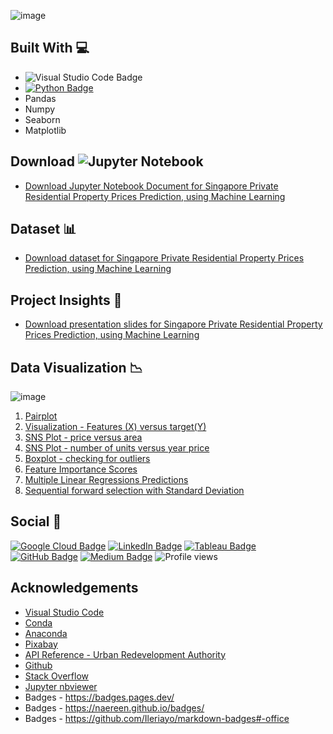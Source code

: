 ![image](https://user-images.githubusercontent.com/96287600/166966599-2688e0f0-7ee7-4b02-80f8-9fb4f67de97f.png)

## Built With 💻

- ![Visual Studio Code Badge](https://img.shields.io/badge/Visual%20Studio%20Code-007ACC?logo=visualstudiocode&logoColor=fff&style=flat)
- [![Python Badge](https://img.shields.io/badge/Python-3776AB?logo=python&logoColor=fff&style=flat)](https://www.python.org/)
- Pandas
- Numpy
- Seaborn
- Matplotlib

## Download ![Jupyter Notebook](https://img.shields.io/badge/jupyter-%23FA0F00.svg?style=for-the-badge&logo=jupyter&logoColor=white)

- [Download Jupyter Notebook Document for Singapore Private Residential Property Prices Prediction, using Machine Learning](https://nbviewer.org/github/abdrauf26/ml_repo/blob/main/How%20to%20predict%20Singapore%20Private%20Residential%20Property%20Prices%2C%20%20using%20Machine%20Learning.ipynb)

## Dataset 📊

- [Download dataset for Singapore Private Residential Property Prices Prediction, using Machine Learning](https://drive.google.com/file/d/1Y0Z7Q3m4wbVzXQnlx_PUB1lU2hFKrUWG/view?usp=sharing)

## Project Insights 📖
- [Download presentation slides for Singapore Private Residential Property Prices Prediction, using Machine Learning](https://docs.google.com/presentation/d/1ET4QuU3rw1H6sIlrdNJsKYY_wXfHHIdZ/edit?usp=sharing&ouid=103017552373274414032&rtpof=true&sd=true)

## Data Visualization 📉

![image](https://user-images.githubusercontent.com/96287600/166636091-daff915d-5ee1-46ed-ba65-f5b1b276608f.png)

1. [Pairplot](https://drive.google.com/file/d/1W2xiSReQyhBYRtQXmw5BnDtVdclD_yeV/view?usp=sharing)
2. [Visualization - Features (X) versus target(Y)](https://drive.google.com/file/d/16DGI6IUSErrA6hGgjUiPfhnvOD1tRe11/view?usp=sharing)
3. [SNS Plot - price versus area](https://drive.google.com/file/d/197fgPQ7aqbLRws-B6Jx16vn_TUkcWrfq/view?usp=sharing)
4. [SNS Plot - number of units versus  year price](https://drive.google.com/file/d/10H0Uevy1oNHh_2IPrC3vqLLZ7JLF--Ie/view?usp=sharing)
5. [Boxplot - checking for outliers](https://drive.google.com/file/d/1tiWkzeSy4iTmb2GNJbozGrdSYmSkMfEI/view?usp=sharing)
6. [Feature Importance Scores](https://drive.google.com/file/d/1azXgEQjEFzjKooqYLglNyVNpCeydzU0b/view?usp=sharing)
7. [Multiple Linear Regressions Predictions](https://drive.google.com/file/d/1KUWxsaTp0QjO_rPcJjBYgFwif8SyJGYv/view?usp=sharing)
8. [Sequential forward selection with Standard Deviation](https://drive.google.com/file/d/1xLCZ2RYibDoC-FPC7-JrjhcKCdWDXFxz/view?usp=sharing)


## Social 📧 

[![Google Cloud Badge](https://img.shields.io/badge/Google%20Cloud-4285F4?logo=googlecloud&logoColor=fff&style=flat)](https://www.cloudskillsboost.google/public_profiles/c2ff4f8e-4f42-4380-b038-73104c7d98fc) [![LinkedIn Badge](https://img.shields.io/badge/LinkedIn-0A66C2?logo=linkedin&logoColor=fff&style=flat)](https://www.linkedin.com/in/abdrauf26/) [![Tableau Badge](https://img.shields.io/badge/Tableau-E97627?logo=tableau&logoColor=fff&style=flat)](https://public.tableau.com/app/profile/mohamed.abdul.rauf) [![GitHub Badge](https://img.shields.io/badge/GitHub-181717?logo=github&logoColor=fff&style=flat)](https://github.com/abdrauf26) [![Medium Badge](https://img.shields.io/badge/Medium-000?logo=medium&logoColor=fff&style=flat)](https://medium.com/@rauf.yusope) ![Profile views](https://gpvc.arturio.dev/abdrauf26) 

## Acknowledgements

- [Visual Studio Code](https://code.visualstudio.com/)
- [Conda](https://docs.conda.io/en/latest/)
- [Anaconda](https://anaconda.org/)
- [Pixabay](https://pixabay.com/)
- [API Reference - Urban Redevelopment Authority](https://www.ura.gov.sg/maps/api/)
- [Github](https://github.com/)
- [Stack Overflow](https://stackoverflow.com/)
- [Jupyter nbviewer](https://nbviewer.org/)
- Badges - https://badges.pages.dev/
- Badges - https://naereen.github.io/badges/
- Badges - https://github.com/Ileriayo/markdown-badges#-office

